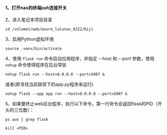 #### 1、打开nas的终端ssh连接开关
2、进入笔记本项目目录
```cd /volume1/web/axure_lulunav_8222/biji```
3、启用Python虚拟环境
```source .venv/bin/activate```
4、使用 `flask run` 命令启动应用程序，并指定 --host 和 --port 参数，使用 `nohup` 命令使得程序在后台常驻
```nohup flask run --host=0.0.0.0 --port=5007 & ```
或者(即寻找当前路径下的app.py程序来运行)
```nohup flask --app app run --host=0.0.0.0 --port=5007 & ```
5、如果要终止web后台程序，执行以下命令，第一行命令会返回flask的PID（开头的三位数）：
```ps aux | grep flask```
```kill <PID>```
